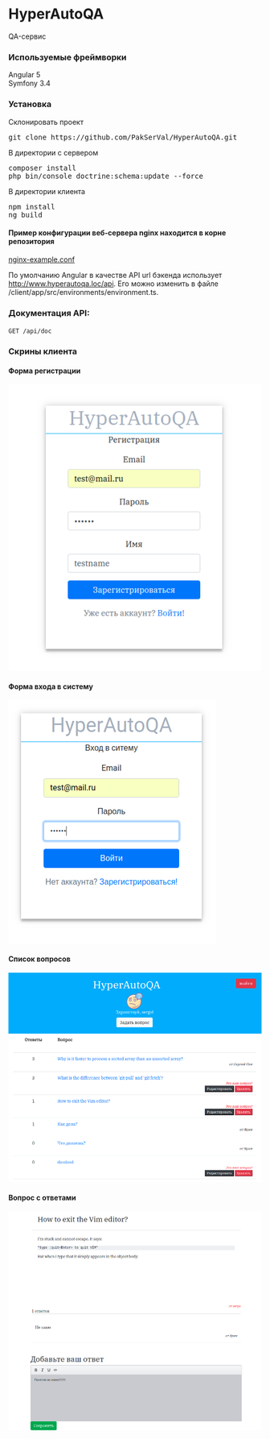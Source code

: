# HyperAutoQA
QA-сервис
### Используемые фреймворки
Angular 5 <br>
Symfony 3.4
### Установка
Склонировать проект
<pre>git clone https://github.com/PakSerVal/HyperAutoQA.git</pre>
В директории с сервером
<pre>
composer install
php bin/console doctrine:schema:update --force
</pre>
В директории клиента
<pre>
npm install
ng build
</pre>
#### Пример конфигурации веб-сервера nginx находится в корне репозитория
<a href="https://github.com/PakSerVal/HyperAutoQA/blob/master/nginx-example.conf">nginx-example.conf</a>

По умолчанию Angular в качестве API url бэкенда использует http://www.hyperautoqa.loc/api. Его можно изменить в файле /client/app/src/environments/environment.ts. <br>

### Документация API: 
`GET /api/doc`
### Скрины клиента

#### Форма регистрации
![Alt text](/screens/registration.png?raw=true "Форма регистрации")
#### Форма входа в систему
![Alt text](/screens/login.png?raw=true "Форма входа в систему")
#### Список вопросов
![Alt text](/screens/question-list.png?raw=true "Список вопросов")
#### Вопрос с ответами
![Alt text](/screens/question-details.png?raw=true "Вопрос с ответами")
